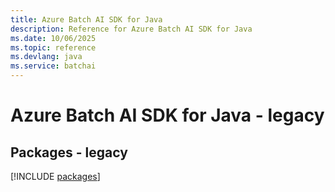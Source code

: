 ```yaml
---
title: Azure Batch AI SDK for Java
description: Reference for Azure Batch AI SDK for Java
ms.date: 10/06/2025
ms.topic: reference
ms.devlang: java
ms.service: batchai
---
```

# Azure Batch AI SDK for Java - legacy
## Packages - legacy
[!INCLUDE [packages](batch-ai-index.md)]
